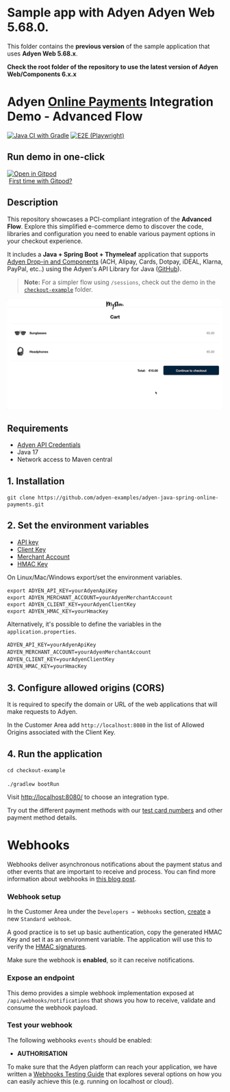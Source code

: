 # Sample app with Adyen Adyen Web 5.68.0.

This folder contains the **previous version** of the sample application that uses **Adyen Web 5.68.x**.

**Check the root folder of the repository to use the latest version of Adyen Web/Components 6.x.x**

# Adyen [Online Payments](https://docs.adyen.com/online-payments) Integration Demo - Advanced Flow

[![Java CI with Gradle](https://github.com/adyen-examples/adyen-java-spring-online-payments/actions/workflows/build-checkout-advanced.yml/badge.svg)](https://github.com/adyen-examples/adyen-java-spring-online-payments/actions/workflows/build-checkout-advanced.yml) 
[![E2E (Playwright)](https://github.com/adyen-examples/adyen-java-spring-online-payments/actions/workflows/e2e-checkout-advanced.yml/badge.svg)](https://github.com/adyen-examples/adyen-java-spring-online-payments/actions/workflows/e2e-checkout-advanced.yml)

## Run demo in one-click

[![Open in Gitpod](https://gitpod.io/button/open-in-gitpod.svg)](https://gitpod.io/#https://github.com/adyen-examples/adyen-java-spring-online-payments/tree/main/checkout-example-advanced)  
&nbsp;[First time with Gitpod?](https://github.com/adyen-examples/.github/blob/main/pages/gitpod-get-started.md)

## Description
This repository showcases a PCI-compliant integration of the **Advanced Flow**. Explore this simplified e-commerce demo to discover the code, libraries and configuration you need to enable various payment options in your checkout experience.

It includes a **Java + Spring Boot + Thymeleaf** application that supports [Adyen Drop-in and Components](https://docs.adyen.com/online-payments/build-your-integration) 
(ACH, Alipay, Cards, Dotpay, iDEAL, Klarna, PayPal, etc..) using the Adyen's API Library for Java ([GitHub](https://github.com/Adyen/adyen-java-api-library)).   

      
> **Note:**
For a simpler flow using `/sessions`, check out the demo in the [`checkout-example`](../checkout-example) folder.

![Card checkout demo](src/main/resources/static/images/cardcheckout.gif)


## Requirements

- [Adyen API Credentials](https://docs.adyen.com/development-resources/api-credentials/)
- Java 17
- Network access to Maven central

## 1. Installation

```
git clone https://github.com/adyen-examples/adyen-java-spring-online-payments.git
```

## 2. Set the environment variables
* [API key](https://docs.adyen.com/user-management/how-to-get-the-api-key)
* [Client Key](https://docs.adyen.com/user-management/client-side-authentication)
* [Merchant Account](https://docs.adyen.com/account/account-structure)
* [HMAC Key](https://docs.adyen.com/development-resources/webhooks/verify-hmac-signatures)

On Linux/Mac/Windows export/set the environment variables.
```shell
export ADYEN_API_KEY=yourAdyenApiKey
export ADYEN_MERCHANT_ACCOUNT=yourAdyenMerchantAccount
export ADYEN_CLIENT_KEY=yourAdyenClientKey
export ADYEN_HMAC_KEY=yourHmacKey
```

Alternatively, it's possible to define the variables in the `application.properties`.
```txt
ADYEN_API_KEY=yourAdyenApiKey
ADYEN_MERCHANT_ACCOUNT=yourAdyenMerchantAccount
ADYEN_CLIENT_KEY=yourAdyenClientKey
ADYEN_HMAC_KEY=yourHmacKey
```

## 3. Configure allowed origins (CORS)

It is required to specify the domain or URL of the web applications that will make requests to Adyen.

In the Customer Area add `http://localhost:8080` in the list of Allowed Origins associated with the Client Key.

## 4. Run the application

```
cd checkout-example
    
./gradlew bootRun
```

Visit [http://localhost:8080/](http://localhost:8080/) to choose an integration type.

Try out the different payment methods with our [test card numbers](https://docs.adyen.com/development-resources/test-cards/test-card-numbers) and other payment method details.

# Webhooks

Webhooks deliver asynchronous notifications about the payment status and other events that are important to receive and process.
You can find more information about webhooks in [this blog post](https://www.adyen.com/knowledge-hub/consuming-webhooks).

### Webhook setup

In the Customer Area under the `Developers → Webhooks` section, [create](https://docs.adyen.com/development-resources/webhooks/#set-up-webhooks-in-your-customer-area) a new `Standard webhook`.

A good practice is to set up basic authentication, copy the generated HMAC Key and set it as an environment variable. The application will use this to verify the [HMAC signatures](https://docs.adyen.com/development-resources/webhooks/verify-hmac-signatures/).

Make sure the webhook is **enabled**, so it can receive notifications.

### Expose an endpoint

This demo provides a simple webhook implementation exposed at `/api/webhooks/notifications` that shows you how to receive, validate and consume the webhook payload.

### Test your webhook

The following webhooks `events` should be enabled:
* **AUTHORISATION**


To make sure that the Adyen platform can reach your application, we have written a [Webhooks Testing Guide](https://github.com/adyen-examples/.github/blob/main/pages/webhooks-testing.md)
that explores several options on how you can easily achieve this (e.g. running on localhost or cloud).
